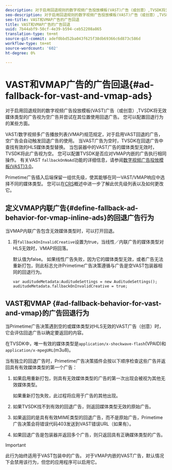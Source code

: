 ```yaml
---
description: 对于启用回退规则的数字视频广告投放模板(VAST)广告（或创意）,TVSDK将无效媒体类型的广告视为空广告并尝试在其位置使用回退广告。 您可以配置回退行为的某些方面。
seo-description: 对于启用回退规则的数字视频广告投放模板(VAST)广告（或创意）,TVSDK将无效媒体类型的广告视为空广告并尝试在其位置使用回退广告。 您可以配置回退行为的某些方面。
seo-title: VAST和VMAP广告的广告回退
title: VAST和VMAP广告的广告回退
uuid: 7b44abf9-50cf-4e39-b594-ceb52208a865
translation-type: tm+mt
source-git-commit: adef0bbd52ba043f625f38db69366c6d873c586d
workflow-type: tm+mt
source-wordcount: '602'
ht-degree: 0%

---
```



# VAST和VMAP广告的广告回退{#ad-fallback-for-vast-and-vmap-ads}

对于启用回退规则的数字视频广告投放模板(VAST)广告（或创意）,TVSDK将无效媒体类型的广告视为空广告并尝试在其位置使用回退广告。 您可以配置回退行为的某些方面。

VAST/数字视频多广告播放列表(VMAP)规范规定，对于启用VAST回退的广告，空广告会自动触发回退广告的使用。 当VAST广告为空时，TVSDK在回退广告中查找有效的HLS媒体类型替换。 当包装器中的VAST广告的媒体类型无效时，TVSDK将此广告视为空。 您可以配置TVSDK是否应对VMAP内嵌的广告执行相同操作。 有关VAST `fallbackOnNoAd`功能的详细信息，请参阅[数字视频广告投放模板(VAST)3.0](https://www.iab.net/guidelines/508676/digitalvideo/vsuite/vast)。

Primetime广告插入后端保留一组优先级，使其能够在同一VAST/VMAP响应中选择不同的媒体类型。 您可以在[CRS](../../../../dynamic-ad-insertion/creative-repackaging-service/crs-overview.md)概述中进一步了解此优先级列表以及如何更改它。

## 定义VMAP内联广告{#define-fallback-ad-behavior-for-vmap-inline-ads}的回退广告行为

当VMAP内联广告包含无效媒体类型时，可以打开回退。

1. 将`fallbackOnInvalidCreative`设置为true，当线性／内联广告的媒体类型对HLS无效时，VMAP将回落。

   默认值为false。 如果线性广告失败，因为它的媒体类型无效，或者广告无法重新打包，则此标志允许Primetime广告决策遵循与广告是空VAST包装器相同的回退行为。

   ```
   var auditudeMetadata:AuditudeSettings = new AuditudeSettings(); 
   auditudeMetadata.fallbackOnInvalidCreative = true;
   ```

## VAST和VMAP {#ad-fallback-behavior-for-vast-and-vmap}的广告回退行为

当Primetime广告决策遇到空的或媒体类型对HLS无效的VAST广告（创意）时，它会评估回退广告以确定要返回的内容。

<!--<a id="section_9F60AF00CE9645848EAAF8C06A9E426B"></a>-->

在TVSDK中，唯一有效的媒体类型是`application/x-shockwave-flash`(VPAID)和`application/x-mpegURL`(m3u8)。

当有独立的回退广告时，Primetime广告决策插件会按以下顺序检查这些广告并返回具有有效媒体类型的第一个广告：

1. 如果启用重新打包，则具有无效媒体类型的广告的第一次出现会被视为其他无效媒体类型。

   如果重新打包失败，此过程将应用于广告的其他出现。
1. 如果TVSDK找不到有效的回退广告，则返回媒体类型无效的原始广告。
1. 如果返回的是具有有效MIME类型的回退广告，而不是原始广告，Primetime广告决策会将错误代码403发送到VAST错误URL（如果有）。
1. 如果回退广告是包装器并返回多个广告，则只返回具有正确媒体类型的广告。

>[!IMPORTANT]
>
>此行为始终适用于VAST包装中的广告。 对于VMAP内嵌的VAST广告，默认情况下会禁用该行为，但您的应用程序可以启用它。